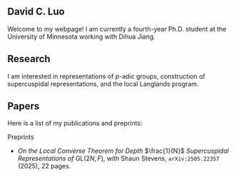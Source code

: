 ## David C. Luo

Welcome to my webpage! I am currently a fourth-year Ph.D. student at the University of Minnesota working with Dihua Jiang.

## Research

I am interested in representations of *p*-adic groups, construction of supercuspidal representations, and the local Langlands program. 

## Papers

Here is a list of my publications and preprints: 

Preprints
* *On the Local Converse Theorem for Depth* $\frac{1}{N}$ *Supercuspidal Representations of* $\text{GL}(2N, F)$, with Shaun Stevens, $\texttt{arXiv:2505.22357}$ (2025), 22 pages.

